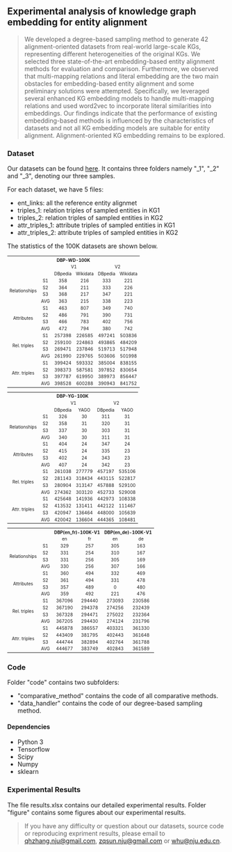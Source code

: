 ## Experimental analysis of knowledge graph embedding for entity alignment
> We developed a degree-based sampling method to generate 42 alignment-oriented datasets from real-world large-scale KGs, representing different heterogeneities of the original KGs. We selected three state-of-the-art embedding-based entity alignment methods for evaluation and comparison. Furthermore, we observed that multi-mapping relations and literal embedding are the two main obstacles for embedding-based entity alignment and some preliminary solutions were attempted. Specifically, we leveraged several enhanced KG embedding models to handle multi-mapping relations and used word2vec to incorporate literal similarities into embeddings. Our findings indicate that the performance of existing embedding-based methods is influenced by the characteristics of datasets and not all KG embedding models are suitable for entity alignment. Alignment-oriented KG embedding remains to be explored.

### Dataset
Our datasets can be found [here](https://www.dropbox.com/s/jmkumdyv6etx4hn/iswc2018-dataset.7z?dl=0). It contains three folders namely "_1", "_2" and "_3", denoting our three samples.

For each dataset, we have 5 files:
* ent_links: all the reference entity alignmet
* triples_1: relation triples of sampled entities in KG1
* triples_2: relation triples of sampled entities in KG2
* attr_triples_1: attribute triples of sampled entities in KG1
* attr_triples_2: attribute triples of sampled entities in KG2

The statistics of the 100K datasets are shown below.

<table style="text-align:center;font-size:10px" align="center">
    <tr>
        <th style="text-align:center"  colspan="21">DBP-WD-100K</th>
    </tr>
    <tr>
        <td colspan="2" rowspan="2"></td>
        <td style="text-align:center" colspan="2">V1</td>
        <td style="text-align:center" colspan="2">V2</td>
    </tr>
    <tr>
        <td style="text-align:center">DBpedia</td>
        <td style="text-align:center">Wikidata</td>
        <td style="text-align:center">DBpedia</td>
        <td style="text-align:center">Wikidata</td>
    </tr>
    <tr>
	<td style="text-align:center;valign:middle" rowspan=4>Relationships</td>
	<td style="text-align:center">S1</td>
	<td style="text-align:center">358</td>
	<td style="text-align:center">216</td>
	<td style="text-align:center">333</td>
	<td style="text-align:center">221</td></tr>
<tr>
	<td style="text-align:center">S2</td>
	<td style="text-align:center">364</td>
	<td style="text-align:center">211</td>
	<td style="text-align:center">333</td>
	<td style="text-align:center">226</td></tr>
<tr>
	<td style="text-align:center">S3</td>
	<td style="text-align:center">368</td>
	<td style="text-align:center">217</td>
	<td style="text-align:center">347</td>
	<td style="text-align:center">221</td></tr>
<tr>
	<td style="text-align:center">AVG</td>
	<td style="text-align:center">363</td>
	<td style="text-align:center">215</td>
	<td style="text-align:center">338</td>
	<td style="text-align:center">223</td></tr>
<tr>
	<td style="text-align:center;valign:middle" rowspan=4>Attributes</td>
	<td style="text-align:center">S1</td>
	<td style="text-align:center">463</td>
	<td style="text-align:center">807</td>
	<td style="text-align:center">349</td>
	<td style="text-align:center">740</td></tr>
<tr>
	<td style="text-align:center">S2</td>
	<td style="text-align:center">486</td>
	<td style="text-align:center">791</td>
	<td style="text-align:center">390</td>
	<td style="text-align:center">731</td></tr>
<tr>
	<td style="text-align:center">S3</td>
	<td style="text-align:center">466</td>
	<td style="text-align:center">783</td>
	<td style="text-align:center">402</td>
	<td style="text-align:center">756</td></tr>
<tr>
	<td style="text-align:center">AVG</td>
	<td style="text-align:center">472</td>
	<td style="text-align:center">794</td>
	<td style="text-align:center">380</td>
	<td style="text-align:center">742</td></tr>
<tr>
	<td style="text-align:center;valign:middle" rowspan=4>Rel. triples</td>
	<td style="text-align:center">S1</td>
	<td style="text-align:center">257398</td>
	<td style="text-align:center">226585</td>
	<td style="text-align:center">497241</td>
	<td style="text-align:center">503836</td></tr>
<tr>
	<td style="text-align:center">S2</td>
	<td style="text-align:center">259100</td>
	<td style="text-align:center">224863</td>
	<td style="text-align:center">493865</td>
	<td style="text-align:center">484209</td></tr>
<tr>
	<td style="text-align:center">S3</td>
	<td style="text-align:center">269471</td>
	<td style="text-align:center">237846</td>
	<td style="text-align:center">519713</td>
	<td style="text-align:center">517948</td></tr>
<tr>
	<td style="text-align:center">AVG</td>
	<td style="text-align:center">261990</td>
	<td style="text-align:center">229765</td>
	<td style="text-align:center">503606</td>
	<td style="text-align:center">501998</td></tr>
<tr>
	<td style="text-align:center;valign:middle" rowspan=4>Attr. triples</td>
	<td style="text-align:center">S1</td>
	<td style="text-align:center">399424</td>
	<td style="text-align:center">593332</td>
	<td style="text-align:center">385004</td>
	<td style="text-align:center">838155</td></tr>
<tr>
	<td style="text-align:center">S2</td>
	<td style="text-align:center">398373</td>
	<td style="text-align:center">587581</td>
	<td style="text-align:center">397852</td>
	<td style="text-align:center">830654</td></tr>
<tr>
	<td style="text-align:center">S3</td>
	<td style="text-align:center">397787</td>
	<td style="text-align:center">619950</td>
	<td style="text-align:center">389973</td>
	<td style="text-align:center">856447</td></tr>
<tr>
	<td style="text-align:center">AVG</td>
	<td style="text-align:center">398528</td>
	<td style="text-align:center">600288</td>
	<td style="text-align:center">390943</td>
	<td style="text-align:center">841752</td></tr>
</table>

<table style="text-align:center;font-size:10px" align="center">
    <tr>
        <th style="text-align:center"  colspan="21">DBP-YG-100K</th>
    </tr>
    <tr>
        <td colspan="2" rowspan="2"></td>
        <td style="text-align:center" colspan="2">V1</td>
        <td style="text-align:center" colspan="2">V2</td>
    </tr>
    <tr>
        <td style="text-align:center">DBpedia</td>
        <td style="text-align:center">YAGO</td>
        <td style="text-align:center">DBpedia</td>
        <td style="text-align:center">YAGO</td>
    </tr>
    <tr>
	<td style="text-align:center;valign:middle" rowspan=4>Relationships</td>
	<td style="text-align:center">S1</td>
	<td style="text-align:center">326</td>
	<td style="text-align:center">30</td>
	<td style="text-align:center">311</td>
	<td style="text-align:center">31</td></tr>
<tr>
	<td style="text-align:center">S2</td>
	<td style="text-align:center">358</td>
	<td style="text-align:center">31</td>
	<td style="text-align:center">320</td>
	<td style="text-align:center">31</td></tr>
<tr>
	<td style="text-align:center">S3</td>
	<td style="text-align:center">337</td>
	<td style="text-align:center">30</td>
	<td style="text-align:center">303</td>
	<td style="text-align:center">31</td></tr>
<tr>
	<td style="text-align:center">AVG</td>
	<td style="text-align:center">340</td>
	<td style="text-align:center">30</td>
	<td style="text-align:center">311</td>
	<td style="text-align:center">31</td></tr>
<tr>
	<td style="text-align:center;valign:middle" rowspan=4>Attributes</td>
	<td style="text-align:center">S1</td>
	<td style="text-align:center">404</td>
	<td style="text-align:center">24</td>
	<td style="text-align:center">347</td>
	<td style="text-align:center">24</td></tr>
<tr>
	<td style="text-align:center">S2</td>
	<td style="text-align:center">415</td>
	<td style="text-align:center">24</td>
	<td style="text-align:center">335</td>
	<td style="text-align:center">23</td></tr>
<tr>
	<td style="text-align:center">S3</td>
	<td style="text-align:center">402</td>
	<td style="text-align:center">24</td>
	<td style="text-align:center">343</td>
	<td style="text-align:center">23</td></tr>
<tr>
	<td style="text-align:center">AVG</td>
	<td style="text-align:center">407</td>
	<td style="text-align:center">24</td>
	<td style="text-align:center">342</td>
	<td style="text-align:center">23</td></tr>
<tr>
	<td style="text-align:center;valign:middle" rowspan=4>Rel. triples</td>
	<td style="text-align:center">S1</td>
	<td style="text-align:center">261038</td>
	<td style="text-align:center">277779</td>
	<td style="text-align:center">457197</td>
	<td style="text-align:center">535106</td></tr>
<tr>
	<td style="text-align:center">S2</td>
	<td style="text-align:center">281143</td>
	<td style="text-align:center">318434</td>
	<td style="text-align:center">443115</td>
	<td style="text-align:center">522817</td></tr>
<tr>
	<td style="text-align:center">S3</td>
	<td style="text-align:center">280904</td>
	<td style="text-align:center">313147</td>
	<td style="text-align:center">457888</td>
	<td style="text-align:center">529100</td></tr>
<tr>
	<td style="text-align:center">AVG</td>
	<td style="text-align:center">274362</td>
	<td style="text-align:center">303120</td>
	<td style="text-align:center">452733</td>
	<td style="text-align:center">529008</td></tr>
<tr>
	<td style="text-align:center;valign:middle" rowspan=4>Attr. triples</td>
	<td style="text-align:center">S1</td>
	<td style="text-align:center">425648</td>
	<td style="text-align:center">141936</td>
	<td style="text-align:center">442973</td>
	<td style="text-align:center">108338</td></tr>
<tr>
	<td style="text-align:center">S2</td>
	<td style="text-align:center">413532</td>
	<td style="text-align:center">131411</td>
	<td style="text-align:center">442122</td>
	<td style="text-align:center">111467</td></tr>
<tr>
	<td style="text-align:center">S3</td>
	<td style="text-align:center">420947</td>
	<td style="text-align:center">136464</td>
	<td style="text-align:center">448000</td>
	<td style="text-align:center">105639</td></tr>
<tr>
	<td style="text-align:center">AVG</td>
	<td style="text-align:center">420042</td>
	<td style="text-align:center">136604</td>
	<td style="text-align:center">444365</td>
	<td style="text-align:center">108481</td></tr>
</table>

<table style="text-align:center;font-size:10px" align="center">
    <tr>
        <td colspan="2" rowspan="2"></td>
        <th style="text-align:center" colspan="2">DBP(en_fr)-100K-V1</th>
        <th style="text-align:center" colspan="2">DBP(en_de)-100K-V1</th>
    </tr>
    <tr>
        <td style="text-align:center">en</td>
        <td style="text-align:center">fr</td>
        <td style="text-align:center">en</td>
        <td style="text-align:center">de</td>
    </tr>
    <tr>
	<td style="text-align:center;valign:middle" rowspan=4>Relationships</td>
	<td style="text-align:center">S1</td>
	<td style="text-align:center">329</td>
	<td style="text-align:center">257</td>
	<td style="text-align:center">305</td>
	<td style="text-align:center">163</td></tr>
<tr>
	<td style="text-align:center">S2</td>
	<td style="text-align:center">331</td>
	<td style="text-align:center">254</td>
	<td style="text-align:center">310</td>
	<td style="text-align:center">167</td></tr>
<tr>
	<td style="text-align:center">S3</td>
	<td style="text-align:center">331</td>
	<td style="text-align:center">256</td>
	<td style="text-align:center">305</td>
	<td style="text-align:center">169</td></tr>
<tr>
	<td style="text-align:center">AVG</td>
	<td style="text-align:center">330</td>
	<td style="text-align:center">256</td>
	<td style="text-align:center">307</td>
	<td style="text-align:center">166</td></tr>
<tr>
	<td style="text-align:center;valign:middle" rowspan=4>Attributes</td>
	<td style="text-align:center">S1</td>
	<td style="text-align:center">360</td>
	<td style="text-align:center">494</td>
	<td style="text-align:center">332</td>
	<td style="text-align:center">469</td></tr>
<tr>
	<td style="text-align:center">S2</td>
	<td style="text-align:center">361</td>
	<td style="text-align:center">494</td>
	<td style="text-align:center">331</td>
	<td style="text-align:center">478</td></tr>
<tr>
	<td style="text-align:center">S3</td>
	<td style="text-align:center">357</td>
	<td style="text-align:center">489</td>
	<td style="text-align:center">0</td>
	<td style="text-align:center">480</td></tr>
<tr>
	<td style="text-align:center">AVG</td>
	<td style="text-align:center">359</td>
	<td style="text-align:center">492</td>
	<td style="text-align:center">221</td>
	<td style="text-align:center">476</td></tr>
<tr>
	<td style="text-align:center;valign:middle" rowspan=4>Rel. triples</td>
	<td style="text-align:center">S1</td>
	<td style="text-align:center">367096</td>
	<td style="text-align:center">294440</td>
	<td style="text-align:center">273093</td>
	<td style="text-align:center">230586</td></tr>
<tr>
	<td style="text-align:center">S2</td>
	<td style="text-align:center">367190</td>
	<td style="text-align:center">294378</td>
	<td style="text-align:center">274256</td>
	<td style="text-align:center">232439</td></tr>
<tr>
	<td style="text-align:center">S3</td>
	<td style="text-align:center">367328</td>
	<td style="text-align:center">294471</td>
	<td style="text-align:center">275022</td>
	<td style="text-align:center">232364</td></tr>
<tr>
	<td style="text-align:center">AVG</td>
	<td style="text-align:center">367205</td>
	<td style="text-align:center">294430</td>
	<td style="text-align:center">274124</td>
	<td style="text-align:center">231796</td></tr>
<tr>
	<td style="text-align:center;valign:middle" rowspan=4>Attr. triples</td>
	<td style="text-align:center">S1</td>
	<td style="text-align:center">445878</td>
	<td style="text-align:center">386557</td>
	<td style="text-align:center">403321</td>
	<td style="text-align:center">361330</td></tr>
<tr>
	<td style="text-align:center">S2</td>
	<td style="text-align:center">443409</td>
	<td style="text-align:center">381795</td>
	<td style="text-align:center">402443</td>
	<td style="text-align:center">361648</td></tr>
<tr>
	<td style="text-align:center">S3</td>
	<td style="text-align:center">444744</td>
	<td style="text-align:center">382894</td>
	<td style="text-align:center">402764</td>
	<td style="text-align:center">361788</td></tr>
<tr>
	<td style="text-align:center">AVG</td>
	<td style="text-align:center">444677</td>
	<td style="text-align:center">383749</td>
	<td style="text-align:center">402843</td>
	<td style="text-align:center">361589</td></tr>
</table>

### Code

Folder "code" contains two subfolders: 
* "comparative_method" contains the code of all comparative methods.
* "data_handler" contains the code of our degree-based sampling method.

#### Dependencies
* Python 3
* Tensorflow
* Scipy
* Numpy
* sklearn

### Experimental Results
The file results.xlsx contains our detailed experimental results. 
Folder "figure" contains some figures about our experimental results.

> If you have any difficulty or question about our datasets, source code or reproducing expriment results, please email to qhzhang.nju@gmail.com, zqsun.nju@gmail.com or whu@nju.edu.cn.



